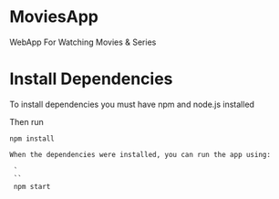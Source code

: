 # MoviesApp
WebApp For Watching Movies & Series

# Install Dependencies
To install dependencies you must have npm and node.js installed

Then run
 ```
 npm install
 
 When the dependencies were installed, you can run the app using:
  
  `
  ``
  npm start

